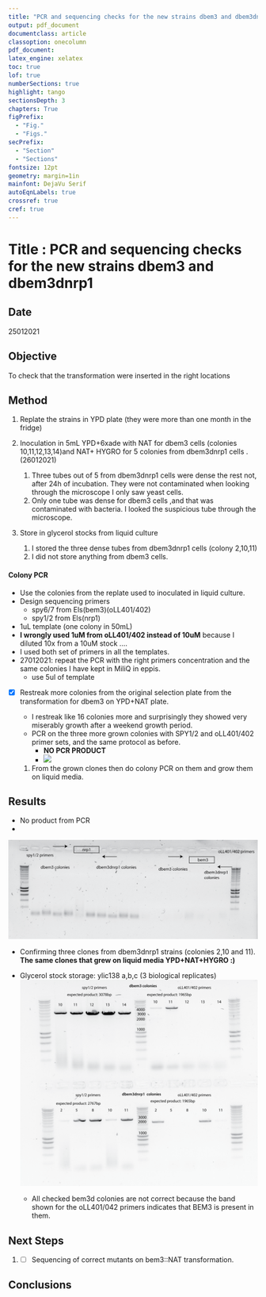 ```yaml
---
title: "PCR and sequencing checks for the new strains dbem3 and dbem3dnrp1 "
output: pdf_document
documentclass: article
classoption: onecolumn
pdf_document:
latex_engine: xelatex
toc: true
lof: true
numberSections: true
highlight: tango
sectionsDepth: 3
chapters: True
figPrefix:
  - "Fig."
  - "Figs."
secPrefix:
  - "Section"
  - "Sections"
fontsize: 12pt
geometry: margin=1in
mainfont: DejaVu Serif
autoEqnLabels: true
crossref: true
cref: true
---
```




# Title : PCR and sequencing checks for the new strains dbem3 and dbem3dnrp1 

## Date

25012021

## Objective

To check that the transformation were inserted in the right locations

## Method

1.  Replate the strains in YPD plate (they were more than one month in the fridge)

2. Inoculation in 5mL YPD+6xade with NAT for dbem3 cells (colonies 10,11,12,13,14)and NAT+ HYGRO for 5 colonies from  dbem3dnrp1 cells . (26012021)
   1. Three tubes out of 5 from dbem3dnrp1 cells were dense the rest not, after 24h of incubation. They were not contaminated when looking through the microscope I only saw yeast cells. 
   2. Only one tube was dense for dbem3 cells ,and that was contaminated with bacteria. I looked the suspicious tube through the microscope. 


3. Store in glycerol stocks from liquid culture
   1. I stored the three dense tubes from dbem3dnrp1 cells (colony 2,10,11)
   2. I did not store anything from dbem3 cells. 

#### Colony PCR 

  - Use the colonies from the replate used to inoculated in liquid culture. 
  - Design sequencing primers 
    - spy6/7 from Els(bem3)(oLL401/402)
    - spy1/2 from Els(nrp1)
   - 1uL template (one colony in 50mL)
   - **I wrongly used 1uM from oLL401/402 instead of 10uM** because I diluted 10x from a 10uM stock .... 
   - I used both set of primers in all the templates. 
 - 27012021: repeat the PCR with the right primers concentration and the same colonies I have kept in MiliQ in eppis. 
   - use 5ul of template
 - [x] Restreak more colonies from the original selection plate from the transformation for dbem3 on YPD+NAT plate. 
   - I restreak like 16 colonies more and surprisingly they showed very miserably growth after a weekend growth period. 
   - PCR on the three more grown colonies with SPY1/2 and oLL401/402 primer sets, and the same protocol as before.
     - **NO PCR PRODUCT**
     - ![](../images/02022021-FAILURE-check-for-dbem3-colonies.png)
  
   1. From the grown clones then do colony PCR on them and grow them on liquid media. 
  

## Results

- No product from PCR
- 
![](../images/27012021-PCR-test-nrp1-bem3-MISTAKE-WITH-BEM3-PRIMERS-CONCENTRATION.png)
- Confirming three clones from dbem3dnrp1 strains (colonies 2,10 and 11). **The same clones that grew on liquid media YPD+NAT+HYGRO :)**
- Glycerol stock storage: ylic138 a,b,c (3 biological replicates)
![](../images/28012020-PCR-dbem3-dbem3dnrp1-spy1_2-oLL401_402.png)

  - All checked bem3d colonies are not correct because the band shown for the oLL401/042 primers indicates that BEM3 is present in them.
  
## Next Steps

1. - [ ] Sequencing of correct mutants on bem3::NAT transformation. 

## Conclusions